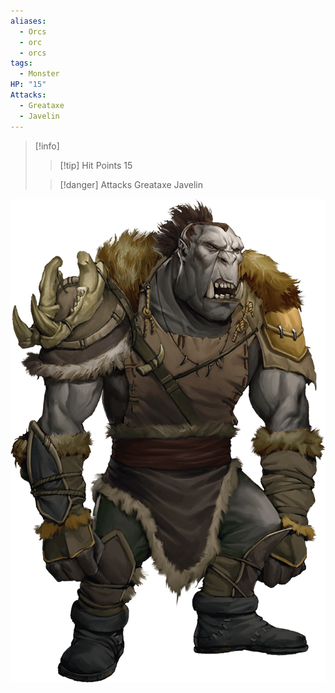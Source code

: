 ```yaml
---
aliases:
  - Orcs
  - orc
  - orcs
tags:
  - Monster
HP: "15"
Attacks:
  - Greataxe
  - Javelin
---
```


> [!info] 
> >[!tip] Hit Points
> > 15
> 
> >[!danger] Attacks
> >Greataxe
> >Javelin

![](images/Pasted%20image%2020240527152125.png)
